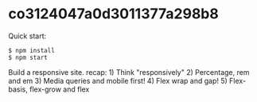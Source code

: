 # co3124047a0d3011377a298b8

Quick start:

```
$ npm install
$ npm start
````

Build a responsive site. 
recap: 1) Think "responsively"
       2) Percentage, rem and em
       3) Media queries and mobile first!
       4) Flex wrap and gap!
       5) Flex-basis, flex-grow and flex
       
       
